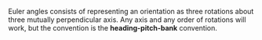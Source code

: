 Euler angles consists of representing an orientation as three rotations about three mutually perpendicular axis. Any axis and any order of rotations will work, but the convention is the **heading-pitch-bank** convention. 